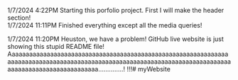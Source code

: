 1/7/2024
4:22PM
    Starting this porfolio project.
        First I will make the header section!
<br>
1/7/2024
11:11PM
    Finished everything except all the media queries!

1/7/2024
11:20PM
    Heuston, we have a problem! GitHub live website is just showing this stupid README file! Aaaaaaaaaaaaaaaaaaaaaaaaaaaaaaaaaaaaaaaaaaaaaaaaaaaaaaaaaaaaaaaaaaaaaaaaaaaaaaaaaaaaaaaaaaaaaaaaaaaaaaaaaaaaaaaaaaaaaaaaaaaaaaaaaaaaaaaaaaaaaaaaaaaaaaaaa..............!
    !!!#   m y W e b s i t e  
 
